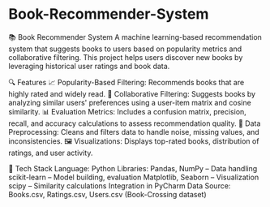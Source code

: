 # Book-Recommender-System
📚 Book Recommender System
A machine learning-based recommendation system that suggests books to users based on popularity metrics and collaborative filtering. This project helps users discover new books by leveraging historical user ratings and book data.

🔍 Features
📈 Popularity-Based Filtering: Recommends books that are highly rated and widely read.
👥 Collaborative Filtering: Suggests books by analyzing similar users' preferences using a user-item matrix and cosine similarity.
📊 Evaluation Metrics: Includes a confusion matrix, precision, recall, and accuracy calculations to assess recommendation quality.
🧹 Data Preprocessing: Cleans and filters data to handle noise, missing values, and inconsistencies.
🖼️ Visualizations: Displays top-rated books, distribution of ratings, and user activity.

🧰 Tech Stack
Language: Python
Libraries:
Pandas, NumPy – Data handling
scikit-learn – Model building, evaluation
Matplotlib, Seaborn – Visualization
scipy – Similarity calculations
Integration in PyCharm
Data Source: Books.csv, Ratings.csv, Users.csv (Book-Crossing dataset)
